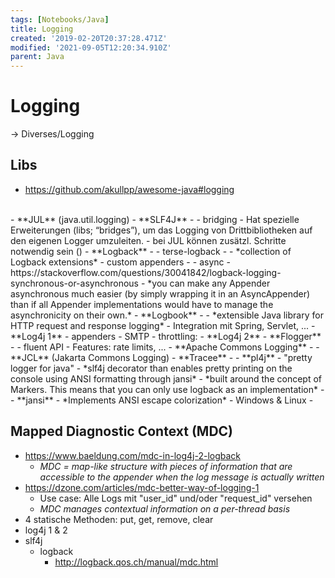 ```yaml
---
tags: [Notebooks/Java]
title: Logging
created: '2019-02-20T20:37:28.471Z'
modified: '2021-09-05T12:20:34.910Z'
parent: Java
---
```


# Logging
→ Diverses/Logging

## Libs
- <https://github.com/akullpp/awesome-java#logging>
<br/>
- **JUL** (java.util.logging)
- **SLF4J**
  - <https://www.slf4j.org/>
  - bridging
    - Hat spezielle Erweiterungen (libs; “bridges”), um das Logging von Drittbibliotheken auf den eigenen Logger umzuleiten.
    - bei JUL können zusätzl. Schritte notwendig sein (<https://stackoverflow.com/questions/9117030/jul-to-slf4j-bridge>)
- **Logback**
  - <https://logback.qos.ch/index.html>
  - terse-logback
    - <https://tersesystems.github.io/terse-logback/>
    - *collection of Logback extensions*
  - custom appenders
    - <https://www.baeldung.com/custom-logback-appender>
  - async
    - https://stackoverflow.com/questions/30041842/logback-logging-synchronous-or-asynchronous
    - *you can make any Appender asynchronous much easier (by simply wrapping it in an AsyncAppender) than if all Appender implementations would have to manage the asynchronicity on their own.*
- **Logbook**
  - <https://github.com/zalando/logbook>
  - *extensible Java library for HTTP request and response logging*
  - Integration mit Spring, Servlet, ...
- **Log4j 1**
  - appenders
    - SMTP
      - throttling: <https://github.com/reaktor/log4j-email-throttle>
- **Log4j 2**
- **Flogger**
  - <https://github.com/google/flogger>
  - fluent API
  - Features: rate limits, ...
- **Apache Commons Logging**
  - <https://commons.apache.org/proper/commons-logging/>
- **JCL** (Jakarta Commons Logging)
- **Tracee**
  - <http://www.tracee.io/>
- **pl4j**
  - "pretty logger for java"
  - *slf4j decorator than enables pretty printing on the console using ANSI formatting through jansi*
  - *built around the concept of Markers. This means that you can only use logback as an implementation*
  - <https://github.com/ludovicianul/pl4j>
- **jansi**
  - *Implements ANSI escape colorization*
  - Windows & Linux
  - <https://github.com/fusesource/jansi>


## Mapped Diagnostic Context (MDC)
- <https://www.baeldung.com/mdc-in-log4j-2-logback>
  - *MDC = map-like structure with pieces of information that are accessible to the appender when the log message is actually written*
- <https://dzone.com/articles/mdc-better-way-of-logging-1>
  - Use case: Alle Logs mit "user_id" und/oder "request_id" versehen
  - *MDC manages contextual information on a per-thread basis*
- 4 statische Methoden: put, get, remove, clear
- log4j 1 & 2
- slf4j
  - logback
    - <http://logback.qos.ch/manual/mdc.html>

